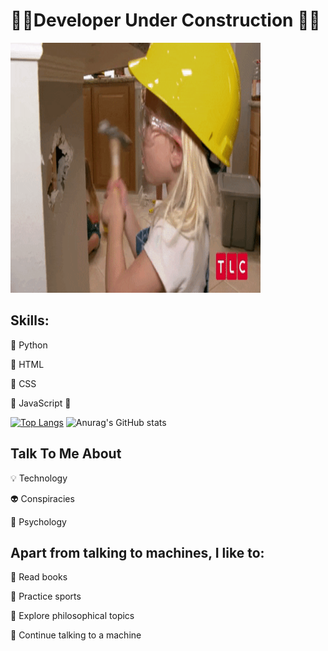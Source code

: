 # 🚧🔧Developer Under Construction 🔨🚧





<img src="https://github.com/MarcDagher/MarcDagher/blob/main/giphy.gif" width="400" height="400"/>


 

## Skills: 

📌 Python

📌 HTML 


📌 CSS


🚧 JavaScript 🚧


[![Top Langs](https://github-readme-stats.vercel.app/api/top-langs/?username=MarcDagher)](https://github.com/anuraghazra/github-readme-stats)
![Anurag's GitHub stats](https://github-readme-stats.vercel.app/api?username=MarcDagher&?theme=panda_icons=true)   


  
## Talk To Me About


💡 Technology


👽 Conspiracies


🧠 Psychology

## Apart from talking to machines, I like to:


📜 Read books


🏃 Practice sports


🔬 Explore philosophical topics


🚨 Continue talking to a machine
